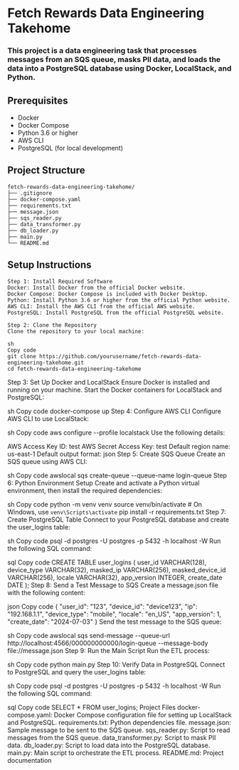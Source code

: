 # Fetch Rewards Data Engineering Takehome
### This project is a data engineering task that processes messages from an SQS queue, masks PII data, and loads the data into a PostgreSQL database using Docker, LocalStack, and Python.

## Prerequisites

- Docker
- Docker Compose
- Python 3.6 or higher
- AWS CLI
- PostgreSQL (for local development)

## Project Structure

``` plaintext
fetch-rewards-data-engineering-takehome/
├── .gitignore
├── docker-compose.yaml
├── requirements.txt
├── message.json
├── sqs_reader.py
├── data_transformer.py
├── db_loader.py
├── main.py
└── README.md
```
## Setup Instructions
```
Step 1: Install Required Software
Docker: Install Docker from the official Docker website.
Docker Compose: Docker Compose is included with Docker Desktop.
Python: Install Python 3.6 or higher from the official Python website.
AWS CLI: Install the AWS CLI from the official AWS website.
PostgreSQL: Install PostgreSQL from the official PostgreSQL website.
```
```
Step 2: Clone the Repository
Clone the repository to your local machine:

sh
Copy code
git clone https://github.com/yourusername/fetch-rewards-data-engineering-takehome.git
cd fetch-rewards-data-engineering-takehome
```
Step 3: Set Up Docker and LocalStack
Ensure Docker is installed and running on your machine. Start the Docker containers for LocalStack and PostgreSQL:

sh
Copy code
docker-compose up
Step 4: Configure AWS CLI
Configure AWS CLI to use LocalStack:

sh
Copy code
aws configure --profile localstack
Use the following details:

AWS Access Key ID: test
AWS Secret Access Key: test
Default region name: us-east-1
Default output format: json
Step 5: Create SQS Queue
Create an SQS queue using AWS CLI:

sh
Copy code
awslocal sqs create-queue --queue-name login-queue
Step 6: Python Environment Setup
Create and activate a Python virtual environment, then install the required dependencies:

sh
Copy code
python -m venv venv
source venv/bin/activate  # On Windows, use `venv\Scripts\activate`
pip install -r requirements.txt
Step 7: Create PostgreSQL Table
Connect to your PostgreSQL database and create the user_logins table:

sh
Copy code
psql -d postgres -U postgres -p 5432 -h localhost -W
Run the following SQL command:

sql
Copy code
CREATE TABLE user_logins (
    user_id VARCHAR(128),
    device_type VARCHAR(32),
    masked_ip VARCHAR(256),
    masked_device_id VARCHAR(256),
    locale VARCHAR(32),
    app_version INTEGER,
    create_date DATE
);
Step 8: Send a Test Message to SQS
Create a message.json file with the following content:

json
Copy code
{
    "user_id": "123",
    "device_id": "device123",
    "ip": "192.168.1.1",
    "device_type": "mobile",
    "locale": "en_US",
    "app_version": 1,
    "create_date": "2024-07-03"
}
Send the test message to the SQS queue:

sh
Copy code
awslocal sqs send-message --queue-url http://localhost:4566/000000000000/login-queue --message-body file://message.json
Step 9: Run the Main Script
Run the ETL process:

sh
Copy code
python main.py
Step 10: Verify Data in PostgreSQL
Connect to PostgreSQL and query the user_logins table:

sh
Copy code
psql -d postgres -U postgres -p 5432 -h localhost -W
Run the following SQL command:

sql
Copy code
SELECT * FROM user_logins;
Project Files
docker-compose.yaml: Docker Compose configuration file for setting up LocalStack and PostgreSQL.
requirements.txt: Python dependencies file.
message.json: Sample message to be sent to the SQS queue.
sqs_reader.py: Script to read messages from the SQS queue.
data_transformer.py: Script to mask PII data.
db_loader.py: Script to load data into the PostgreSQL database.
main.py: Main script to orchestrate the ETL process.
README.md: Project documentation
